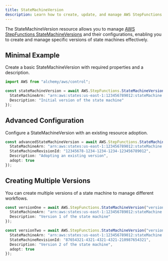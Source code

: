 ```yaml
---
title: StateMachineVersion
description: Learn how to create, update, and manage AWS StepFunctions StateMachineVersions using Alchemy Cloud Control.
---
```



The StateMachineVersion resource allows you to manage [AWS StepFunctions StateMachineVersions](https://docs.aws.amazon.com/stepfunctions/latest/userguide/) and their configurations, enabling you to create and manage specific versions of state machines effectively.

## Minimal Example

Create a basic StateMachineVersion with required properties and a description.

```ts
import AWS from "alchemy/aws/control";

const stateMachineVersion = await AWS.StepFunctions.StateMachineVersion("basicStateMachineVersion", {
  StateMachineArn: "arn:aws:states:us-east-1:123456789012:stateMachine:myStateMachine",
  Description: "Initial version of the state machine"
});
```

## Advanced Configuration

Configure a StateMachineVersion with an existing resource adoption.

```ts
const advancedStateMachineVersion = await AWS.StepFunctions.StateMachineVersion("advancedStateMachineVersion", {
  StateMachineArn: "arn:aws:states:us-east-1:123456789012:stateMachine:myStateMachine",
  StateMachineRevisionId: "12345678-1234-1234-1234-123456789012",
  Description: "Adopting an existing version",
  adopt: true
});
```

## Creating Multiple Versions

You can create multiple versions of a state machine to manage different workflows.

```ts
const versionOne = await AWS.StepFunctions.StateMachineVersion("versionOne", {
  StateMachineArn: "arn:aws:states:us-east-1:123456789012:stateMachine:myStateMachine",
  Description: "Version 1 of the state machine"
});

const versionTwo = await AWS.StepFunctions.StateMachineVersion("versionTwo", {
  StateMachineArn: "arn:aws:states:us-east-1:123456789012:stateMachine:myStateMachine",
  StateMachineRevisionId: "87654321-4321-4321-4321-210987654321",
  Description: "Version 2 of the state machine",
  adopt: true
});
```
